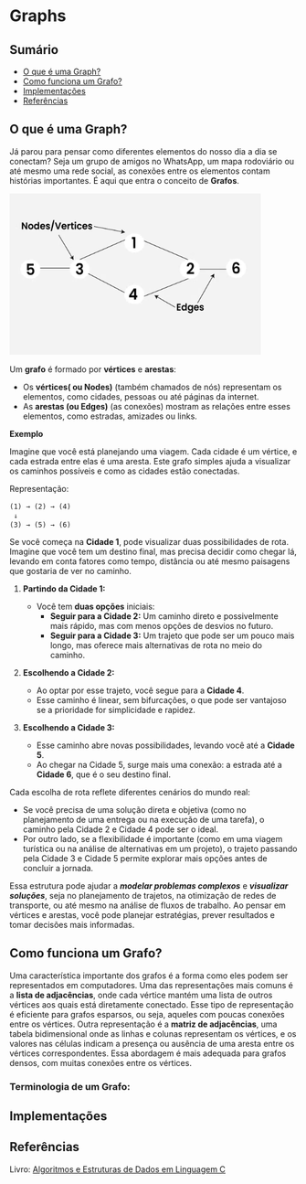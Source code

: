 # Graphs

## Sumário

- [O que é uma Graph?](#o-que-é-uma-graph)
- [Como funciona um Grafo?](#como-funciona-um-grafo)
- [Implementações](#implementações)
- [Referências](#referências)

## O que é uma Graph?

Já parou para pensar como diferentes elementos do nosso dia a dia se conectam? Seja um grupo de amigos no WhatsApp, um mapa rodoviário ou até mesmo uma rede social, as conexões entre os elementos contam histórias importantes. É aqui que entra o conceito de **Grafos**.

![Grafos](out/image_01.png)

Um **grafo** é formado por **vértices** e **arestas**:
- Os **vértices( ou Nodes)** (também chamados de nós) representam os elementos, como cidades, pessoas ou até páginas da internet.
- As **arestas (ou Edges)** (as conexões) mostram as relações entre esses elementos, como estradas, amizades ou links.

**Exemplo**

Imagine que você está planejando uma viagem. Cada cidade é um vértice, e cada estrada entre elas é uma aresta. Este grafo simples ajuda a visualizar os caminhos possíveis e como as cidades estão conectadas.

Representação:
```
(1) → (2) → (4)
 ↓
(3) → (5) → (6)
```

Se você começa na **Cidade 1**, pode visualizar duas possibilidades de rota. Imagine que você tem um destino final, mas precisa decidir como chegar lá, levando em conta fatores como tempo, distância ou até mesmo paisagens que gostaria de ver no caminho.

1. **Partindo da Cidade 1:**
   - Você tem **duas opções** iniciais:
     - **Seguir para a Cidade 2:** Um caminho direto e possivelmente mais rápido, mas com menos opções de desvios no futuro.
     - **Seguir para a Cidade 3:** Um trajeto que pode ser um pouco mais longo, mas oferece mais alternativas de rota no meio do caminho.

2. **Escolhendo a Cidade 2:**
   - Ao optar por esse trajeto, você segue para a **Cidade 4**.
   - Esse caminho é linear, sem bifurcações, o que pode ser vantajoso se a prioridade for simplicidade e rapidez.

3. **Escolhendo a Cidade 3:**
   - Esse caminho abre novas possibilidades, levando você até a **Cidade 5**.
   - Ao chegar na Cidade 5, surge mais uma conexão: a estrada até a **Cidade 6**, que é o seu destino final.

Cada escolha de rota reflete diferentes cenários do mundo real:
- Se você precisa de uma solução direta e objetiva (como no planejamento de uma entrega ou na execução de uma tarefa), o caminho pela Cidade 2 e Cidade 4 pode ser o ideal.
- Por outro lado, se a flexibilidade é importante (como em uma viagem turística ou na análise de alternativas em um projeto), o trajeto passando pela Cidade 3 e Cidade 5 permite explorar mais opções antes de concluir a jornada.

Essa estrutura pode ajudar a ***modelar problemas complexos*** e ***visualizar soluções***, seja no planejamento de trajetos, na otimização de redes de transporte, ou até mesmo na análise de fluxos de trabalho. Ao pensar em vértices e arestas, você pode planejar estratégias, prever resultados e tomar decisões mais informadas.

## Como funciona um Grafo?

Uma característica importante dos grafos é a forma como eles podem ser representados em computadores. Uma das representações mais comuns é a **lista de adjacências**, onde cada vértice mantém uma lista de outros vértices aos quais está diretamente conectado. Esse tipo de representação é eficiente para grafos esparsos, ou seja, aqueles com poucas conexões entre os vértices. Outra representação é a **matriz de adjacências**, uma tabela bidimensional onde as linhas e colunas representam os vértices, e os valores nas células indicam a presença ou ausência de uma aresta entre os vértices correspondentes. Essa abordagem é mais adequada para grafos densos, com muitas conexões entre os vértices.


### Terminologia de um Grafo:

## Implementações

## Referências

Livro: <a href="https://www.grupogen.com.br/livro-algoritmos-e-estruturas-de-dados-em-linguagem-c-andre-backes-editora-ltc-9788521638308">Algoritmos e Estruturas de Dados em Linguagem C</a>